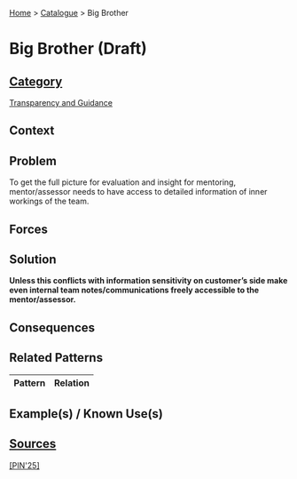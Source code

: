 [Home](../README.md) > [Catalogue](../Patterns_catalogue.md) > Big Brother

# Big Brother (Draft)

## [Category](categories/categories.md)

[Transparency and Guidance](categories/Transparency_and_Guidance.md)

## Context

## Problem

To get the full picture for evaluation and insight for mentoring, mentor/assessor needs to have access to detailed information of inner workings of the team.

## Forces

## Solution

**Unless this conflicts with information sensitivity on customer’s side make even internal team notes/communications freely accessible to the mentor/assessor.**

## Consequences

## Related Patterns

|Pattern  | Relation |
|--|--|
 
## Example(s) / Known Use(s) 

## [Sources](../References.md)

[[PIN'25]](publications/pin25/pin25.md)
